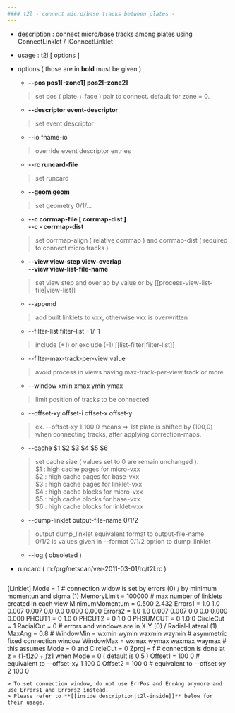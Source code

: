 ```yaml
---
#### t2l - connect micro/base tracks between plates -
---
```


+ description :  connect micro/base tracks among plates using ConnectLinklet / IConnectLinklet
+ usage : t2l [ options ]
+ options ( those are in **bold** must be given )

  - **--pos pos1[-zone1] pos2[-zone2]**
  > set pos ( plate + face ) pair to connect. default for zone = 0.  

  - **--descriptor event-descriptor**
  > set event descriptor  

  - --io fname-io
  > override event descriptor entries  

  - **--rc runcard-file**
  > set runcard  

  - **--geom geom**
  > set geometry 0/1/...  

  - **--c corrmap-file [ corrmap-dist ]**  
    **--c - corrmap-dist**
  > set corrmap-align ( relative corrmap ) and corrmap-dist ( required to connect micro tracks )  

  - **--view view-step view-overlap**  
    **--view view-list-file-name**
  > set view step and overlap by value or by [[process-view-list-file|view-list]]  

  - --append
  > add built linklets to vxx, otherwise vxx is overwritten  

  - --filter-list filter-list +1/-1
  > include (+1) or exclude (-1) [[list-filter|filter-list]]  

  - --filter-max-track-per-view value
  > avoid process in views having max-track-per-view track or more  

  - --window xmin xmax ymin ymax
  > limit position of tracks to be connected  

  - --offset-xy offset-i offset-x offset-y
  > ex. --offset-xy 1 100 0 means &rArr; 1st plate is shifted by (100,0) when connecting tracks, after applying correction-maps.  

  - --cache $1 $2 $3 $4 $5 $6
  > set cache size ( values set to 0 are remain unchanged ).  
  > $1 : high cache pages for micro-vxx  
  > $2 : high cache pages for base-vxx  
  > $3 : high cache pages for linklet-vxx  
  > $4 : high cache blocks for micro-vxx  
  > $5 : high cache blocks for base-vxx  
  > $6 : high cache blocks for linklet-vxx  

  - --dump-linklet output-file-name 0/1/2
  > output dump_linklet equivalent format to  output-file-name  
  > 0/1/2 is values given in --format 0/1/2 option to dump_linklet  
  
  - --log ( obsoleted )
  >  

+ runcard ( m:/prg/netscan/ver-2011-03-01/rc/t2l.rc )
  ```
[Linklet]
Mode        = 1         # connection widow is set by errors (0) / by minimum momentun and sigma (1)
MemoryLimit = 100000    # max number of linklets created in each view
MinimumMomentum = 0.500 2.432
Errors1     = 1.0 1.0 0.007 0.007 0.0 0.0 0.000 0.000
Errors2     = 1.0 1.0 0.007 0.007 0.0 0.0 0.000 0.000
PHCUT1      = 0 1.0 0
PHCUT2      = 0 1.0 0
PHSUMCUT    = 0 1.0 0
CircleCut   = 1
RadialCut   = 0     # errors and windows are in X-Y (0) / Radial-Lateral (1)
MaxAng      = 0.8   # 
WindowMin   = wxmin wymin waxmin waymin # asymmetric fixed connection window
WindowMax   = wxmax wymax waxmax waymax # this assumes Mode = 0 and CircleCut = 0
Zproj       = f     # connection is done at z = (1-f)*z0 + f*z1 when Mode = 0 ( default is 0.5 )
Offset1     = 100 0 # equivalent to --offset-xy 1 100 0
Offset2     = 100 0 # equivalent to --offset-xy 2 100 0
  ```
  > To set connection window, do not use ErrPos and ErrAng anymore and use Errors1 and Errors2 instead.  
  > Please refer to **[[inside description|t2l-inside]]** below for their usage. 
